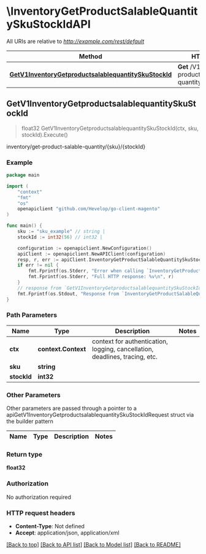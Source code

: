 # \InventoryGetProductSalableQuantitySkuStockIdAPI

All URIs are relative to *http://example.com/rest/default*

Method | HTTP request | Description
------------- | ------------- | -------------
[**GetV1InventoryGetproductsalablequantitySkuStockId**](InventoryGetProductSalableQuantitySkuStockIdAPI.md#GetV1InventoryGetproductsalablequantitySkuStockId) | **Get** /V1/inventory/get-product-salable-quantity/{sku}/{stockId} | inventory/get-product-salable-quantity/{sku}/{stockId}



## GetV1InventoryGetproductsalablequantitySkuStockId

> float32 GetV1InventoryGetproductsalablequantitySkuStockId(ctx, sku, stockId).Execute()

inventory/get-product-salable-quantity/{sku}/{stockId}



### Example

```go
package main

import (
	"context"
	"fmt"
	"os"
	openapiclient "github.com/Hevelop/go-client-magento"
)

func main() {
	sku := "sku_example" // string | 
	stockId := int32(56) // int32 | 

	configuration := openapiclient.NewConfiguration()
	apiClient := openapiclient.NewAPIClient(configuration)
	resp, r, err := apiClient.InventoryGetProductSalableQuantitySkuStockIdAPI.GetV1InventoryGetproductsalablequantitySkuStockId(context.Background(), sku, stockId).Execute()
	if err != nil {
		fmt.Fprintf(os.Stderr, "Error when calling `InventoryGetProductSalableQuantitySkuStockIdAPI.GetV1InventoryGetproductsalablequantitySkuStockId``: %v\n", err)
		fmt.Fprintf(os.Stderr, "Full HTTP response: %v\n", r)
	}
	// response from `GetV1InventoryGetproductsalablequantitySkuStockId`: float32
	fmt.Fprintf(os.Stdout, "Response from `InventoryGetProductSalableQuantitySkuStockIdAPI.GetV1InventoryGetproductsalablequantitySkuStockId`: %v\n", resp)
}
```

### Path Parameters


Name | Type | Description  | Notes
------------- | ------------- | ------------- | -------------
**ctx** | **context.Context** | context for authentication, logging, cancellation, deadlines, tracing, etc.
**sku** | **string** |  | 
**stockId** | **int32** |  | 

### Other Parameters

Other parameters are passed through a pointer to a apiGetV1InventoryGetproductsalablequantitySkuStockIdRequest struct via the builder pattern


Name | Type | Description  | Notes
------------- | ------------- | ------------- | -------------



### Return type

**float32**

### Authorization

No authorization required

### HTTP request headers

- **Content-Type**: Not defined
- **Accept**: application/json, application/xml

[[Back to top]](#) [[Back to API list]](../README.md#documentation-for-api-endpoints)
[[Back to Model list]](../README.md#documentation-for-models)
[[Back to README]](../README.md)

